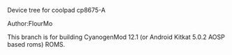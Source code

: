 Device tree for coolpad cp8675-A

Author:FlourMo

This branch is for building CyanogenMod 12.1 (or Android Kitkat 5.0.2 AOSP based roms) ROMS.

